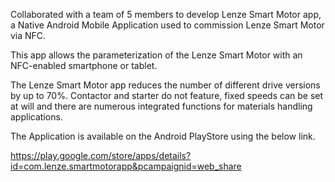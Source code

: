 Collaborated with a team of 5 members to develop Lenze Smart Motor app, a Native Android Mobile Application used to commission Lenze Smart Motor via NFC.

This app allows the parameterization of the Lenze Smart Motor with an NFC-enabled smartphone or tablet.

The Lenze Smart Motor app reduces the number of different drive versions by up to 70%. Contactor and starter do not feature, fixed speeds can be set at will and there are numerous integrated functions for materials handling applications.

The Application is available on the Android PlayStore using the below link.

https://play.google.com/store/apps/details?id=com.lenze.smartmotorapp&pcampaignid=web_share
